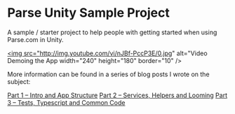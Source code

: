 Parse Unity Sample Project
==========================

A sample / starter project to help people with getting started when using Parse.com in Unity. 

<a href="http://www.youtube.com/watch?feature=player_embedded&v=nJBf-PccP3E
" target="_blank"><img src="http://img.youtube.com/vi/nJBf-PccP3E/0.jpg" 
alt="Video Demoing the App width="240" height="180" border="10" /></a>

More information can be found in a series of blog posts I wrote on the subject:

[Part 1 – Intro and App Structure](http://www.mikecann.co.uk/programming/working-with-parse-com-in-unity-3d-part-1-intro-and-app-structure/)
[Part 2 – Services, Helpers and Looming](http://www.mikecann.co.uk/programming/working-with-parse-com-in-unity-part-2-services-helpers-and-looming/)
[Part 3 – Tests, Typescript and Common Code](http://www.mikecann.co.uk/programming/working-with-parse-com-in-unity-part-3-tests-typescript-and-common-code/)